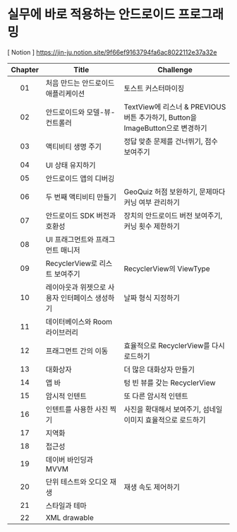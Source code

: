# 실무에 바로 적용하는 안드로이드 프로그래밍
[ Notion ] https://jin-ju.notion.site/9f66ef9163794fa6ac8022112e37a32e

| Chapter | Title | Challenge |
|:--------:|--------|--------|
| 01 | 처음 만드는 안드로이드 애플리케이션 | 토스트 커스터마이징 |
| 02 | 안드로이드와 모델-뷰-컨트롤러 | TextView에 리스너 & PREVIOUS 버튼 추가하기, Button을 ImageButton으로 변경하기 |
| 03 | 액티비티 생명 주기 | 정답 맞춘 문제를 건너뛰기, 점수 보여주기 |
| 04 | UI 상태 유지하기 | |
| 05 | 안드로이드 앱의 디버깅 | |
| 06 | 두 번째 액티비티 만들기 | GeoQuiz 허점 보완하기, 문제마다 커닝 여부 관리하기 |
| 07 | 안드로이드 SDK 버전과 호환성 | 장치의 안드로이드 버전 보여주기, 커닝 횟수 제한하기 |
| 08 | UI 프래그먼트와 프래그먼트 매니저 |  |
| 09 | RecyclerView로 리스트 보여주기 | RecyclerView의 ViewType |
| 10 | 레이아웃과 위젯으로 사용자 인터페이스 생성하기 | 날짜 형식 지정하기 |
| 11 | 데이터베이스와 Room 라이브러리 |  |
| 12 | 프래그먼트 간의 이동 | 효율적으로 RecyclerView를 다시 로드하기 |
| 13 | 대화상자 | 더 많은 대화상자 만들기 |
| 14 | 앱 바 | 텅 빈 뷰를 갖는 RecyclerView |
| 15 | 암시적 인텐트 | 또 다른 암시적 인텐트 |
| 16 | 인텐트를 사용한 사진 찍기 | 사진을 확대해서 보여주기, 섬네일 이미지 효율적으로 로드하기 |
| 17 | 지역화 |  |
| 18 | 접근성 |  |
| 19 | 데이버 바인딩과 MVVM |  |
| 20 | 단위 테스트와 오디오 재생 | 재생 속도 제어하기 |
| 21 | 스타일과 테마 |  |
| 22 | XML drawable |  |
